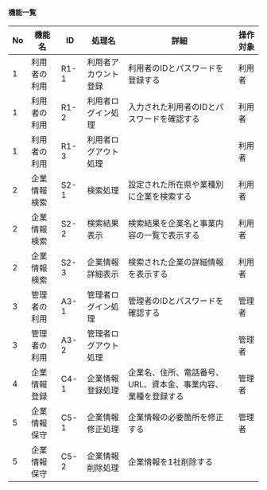 #### 機能一覧

|No|機能名|ID|処理名|詳細|操作対象|
|--|--|--|--|--|--|
|1|利用者の利用|R1-1|利用者アカウント登録|利用者のIDとパスワードを登録する|利用者|
|1|利用者の利用|R1-2|利用者ログイン処理|入力された利用者のIDとパスワードを確認する|利用者|
|1|利用者の利用|R1-3|利用者ログアウト処理||利用者|
|2|企業情報検索|S2-1|検索処理|設定された所在県や業種別に企業を検索する|利用者|
|2|企業情報検索|S2-2|検索結果表示|検索結果を企業名と事業内容の一覧で表示する|利用者|
|2|企業情報検索|S2-3|企業情報詳細表示|検索された企業の詳細情報を表示する|利用者|
|3|管理者の利用|A3-1|管理者ログイン処理|管理者のIDとパスワードを確認する|管理者|
|3|管理者の利用|A3-2|管理者ログアウト処理||管理者|
|4|企業情報登録|C4-1|企業情報登録処理|企業名、住所、電話番号、URL、資本金、事業内容、業種を登録する|管理者|
|5|企業情報保守|C5-1|企業情報修正処理|企業情報の必要箇所を修正する|管理者|
|5|企業情報保守|C5-2|企業情報削除処理|企業情報を1社削除する||
